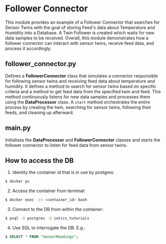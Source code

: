 # Follower Connector

This module provides an example of a Follower Connector that searches for Sensor Twins with the goal of storing Feed's data about Temperature and Humidity into a Database. A Twin Follower is created which waits for new data samples to be received. Overall, this module demonstrates how a follower connector can interact with sensor twins, receive feed data, and process it accordingly.

## follower_connector.py

Defines a **FollowerConnector** class that simulates a connector responsible for following sensor twins and receiving feed data about temperature and humidity. It defines a method to search for sensor twins based on specific criteria and a method to get feed data from the specified twin and feed. This method continuously listens for new data samples and processes them using the **DataProcessor** class. A `start` method orchestrates the entire process by creating the twin, searching for sensor twins, following their feeds, and cleaning up afterward.

## main.py

Initialises the **DataProcessor** and **FollowerConnector** classes and starts the follower connector to listen for feed data from sensor twins.

## How to access the DB

1. Identity the container id that is in use by postgres:
```bash
$ docker ps
```
2. Access the container from terminal:
```bash
$ docker exec -it <container_id> bash
```
3. Connect to the DB from within the container:
```bash
$ psql -U postgres -d iotics_tutorials
```
4. Use SQL to interrogate the DB. E.g.:
```sql
$ SELECT * FROM "SensorReadings";
```
